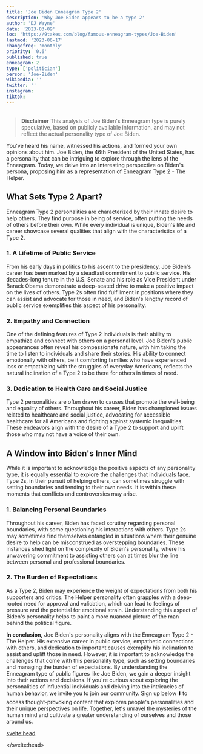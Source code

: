 ```yaml
---
title: 'Joe Biden Enneagram Type 2'
description: 'Why Joe Biden appears to be a type 2'
author: 'DJ Wayne'
date: '2023-03-09'
loc: 'https://9takes.com/blog/famous-enneagram-types/Joe-Biden'
lastmod: '2023-06-17'
changefreq: 'monthly'
priority: '0.6'
published: true
enneagram: 2
type: ['politician']
person: 'Joe-Biden'
wikipedia: ''
twitter: ''
instagram:
tiktok:
---
```


<script>
	import  PopCard  from "../../../lib/components/atoms/PopCard.svelte";
</script>
<div
	style="display: flex;
    justify-content: center;
    margin: 1rem 0;
	"
>
	<PopCard
		image={`/types/2s/${'Joe-Biden'}.webp`}
		showIcon={false}
		displayText="Joe Biden"
		subtext=""
	/>
</div>

> **Disclaimer** This analysis of Joe Biden's Enneagram type is purely speculative, based on publicly available information, and may not reflect the actual personality type of Joe Biden.

<p class="firstLetter">You've heard his name, witnessed his actions, and formed your own opinions about him. Joe Biden, the 46th President of the United States, has a personality that can be intriguing to explore through the lens of the Enneagram. Today, we delve into an interesting perspective on Biden's persona, proposing him as a representation of Enneagram Type 2 - The Helper.</p>

## What Sets Type 2 Apart?

Enneagram Type 2 personalities are characterized by their innate desire to help others. They find purpose in being of service, often putting the needs of others before their own. While every individual is unique, Biden's life and career showcase several qualities that align with the characteristics of a Type 2.

### 1. A Lifetime of Public Service

From his early days in politics to his ascent to the presidency, Joe Biden's career has been marked by a steadfast commitment to public service. His decades-long tenure in the U.S. Senate and his role as Vice President under Barack Obama demonstrate a deep-seated drive to make a positive impact on the lives of others. Type 2s often find fulfillment in positions where they can assist and advocate for those in need, and Biden's lengthy record of public service exemplifies this aspect of his personality.

### 2. Empathy and Connection

One of the defining features of Type 2 individuals is their ability to empathize and connect with others on a personal level. Joe Biden's public appearances often reveal his compassionate nature, with him taking the time to listen to individuals and share their stories. His ability to connect emotionally with others, be it comforting families who have experienced loss or empathizing with the struggles of everyday Americans, reflects the natural inclination of a Type 2 to be there for others in times of need.

### 3. Dedication to Health Care and Social Justice

Type 2 personalities are often drawn to causes that promote the well-being and equality of others. Throughout his career, Biden has championed issues related to healthcare and social justice, advocating for accessible healthcare for all Americans and fighting against systemic inequalities. These endeavors align with the desire of a Type 2 to support and uplift those who may not have a voice of their own.

## A Window into Biden's Inner Mind

While it is important to acknowledge the positive aspects of any personality type, it is equally essential to explore the challenges that individuals face. Type 2s, in their pursuit of helping others, can sometimes struggle with setting boundaries and tending to their own needs. It is within these moments that conflicts and controversies may arise.

### 1. Balancing Personal Boundaries

Throughout his career, Biden has faced scrutiny regarding personal boundaries, with some questioning his interactions with others. Type 2s may sometimes find themselves entangled in situations where their genuine desire to help can be misconstrued as overstepping boundaries. These instances shed light on the complexity of Biden's personality, where his unwavering commitment to assisting others can at times blur the line between personal and professional boundaries.

### 2. The Burden of Expectations

As a Type 2, Biden may experience the weight of expectations from both his supporters and critics. The Helper personality often grapples with a deep-rooted need for approval and validation, which can lead to feelings of pressure and the potential for emotional strain. Understanding this aspect of Biden's personality helps to paint a more nuanced picture of the man behind the political figure.

**In conclusion,** Joe Biden's personality aligns with the Enneagram Type 2 - The Helper. His extensive career in public service, empathetic connections with others, and dedication to important causes exemplify his inclination to assist and uplift those in need. However, it is important to acknowledge the challenges that come with this personality type, such as setting boundaries and managing the burden of expectations. By understanding the Enneagram type of public figures like Joe Biden, we gain a deeper insight into their actions and decisions. If you're curious about exploring the personalities of influential individuals and delving into the intricacies of human behavior, we invite you to join our community. Sign up below ⬇️ to access thought-provoking content that explores people's personalities and their unique perspectives on life. Together, let's unravel the mysteries of the human mind and cultivate a greater understanding of ourselves and those around us.

<svelte:head>

<script type="application/ld+json">
  {
  "@context": "http://schema.org",
  "@type": "Article",
  "mainEntityOfPage": {
    "@type": "WebPage",
    "@id": "https://9takes.com/blog/famous-enneagram-types/Joe-Biden"
  },
  "headline": "Joe Biden: A Closer Look at Enneagram Type 2 - The Helper",
  "image": {
    "@type": "ImageObject",
    "url": "https://9takes.com/types/2s/Joe-Biden.webp",
    "height": 800,
    "width": 1200
  },
  "datePublished": "2023-03-10",
  "dateModified": "2023-03-10",
  "author": {
    "@type": "Person",
    "name": "DJ Wayne",
"sameAs": [
      {
        "@id": "https://www.instagram.com/djwayne3/"
      },
          {
            "@id": "https://www.linkedin.com/in/davidtwayne/"
          },
      {
        "@id": "https://twitter.com/djwayne3"
      }
     ]
  },
  "publisher": {
    "@type": "Organization",
"sameAs": [
      {
        "@id": "https://www.instagram.com/9takesdotcom/"
      },
      {
        "@id": "https://twitter.com/9takesdotcom"
      }
     ],
    "name": "9takes",
    "logo": {
      "@type": "ImageObject",
      "url": "https://9takes.com/brand/darkRubix.png",
      "height": 60
    }
  },
   "description": "Explore Joe Biden's personality through the Enneagram Type 2 framework. Learn about his dedication to public service, empathetic nature, and challenges he faces as a Helper. Gain insights into the impact of understanding Enneagram types of public figures. Join our community to explore more on personalities and life perspectives.",
  "articleBody": "You've heard his name, witnessed his actions, and formed your own opinions about him. Joe Biden, the 46th President of the United States, has a personality that can be intriguing to explore through the lens of the Enneagram. Today, we delve into an interesting perspective on Biden's persona, proposing him as a representation of Enneagram Type 2 - The Helper. What Sets Type 2 Apart? Enneagram Type 2 personalities are characterized by their innate desire to help others. They find purpose in being of service, often putting the needs of others before their own. While every individual is unique, Biden's life and career showcase several qualities that align with the characteristics of a Type 2. A Lifetime of Public Service: From his early days in politics to his ascent to the presidency, Joe Biden's career has been marked by a steadfast commitment to public service. His decades-long tenure in the U.S. Senate and his role as Vice President under Barack Obama demonstrate a deep-seated drive to make a positive impact on the lives of others. Type 2s often find fulfillment in positions where they can assist and advocate for those in need, and Biden's lengthy record of public service exemplifies this aspect of his personality. Empathy and Connection: One of the defining features of Type 2 individuals is their ability to empathize and connect with others on a personal level. Joe Biden's public appearances often reveal his compassionate nature, with him taking the time to listen to individuals and share their stories. His ability to connect emotionally with others, be it comforting families who have experienced loss or empathizing with the struggles of everyday Americans, reflects the natural inclination of a Type 2 to be there for others in times of need. Dedication to Health Care and Social Justice: Type 2 personalities are often drawn to causes that promote the well-being and equality of others. Throughout his career, Biden has championed issues related to healthcare and social justice, advocating for accessible healthcare for all Americans and fighting against systemic inequalities. These endeavors align with the desire of a Type 2 to support and uplift those who may not have a voice of their own. A Window into Biden's Inner Mind: While it is important to acknowledge the positive aspects of any personality type, it is equally essential to explore the challenges that individuals face. Type 2s, in their pursuit of helping others, can sometimes struggle with setting boundaries and tending to their own needs. It is within these moments that conflicts and controversies may arise. Balancing Personal Boundaries: Throughout his career, Biden has faced scrutiny regarding personal boundaries, with some questioning his interactions with others. Type 2s may sometimes find themselves entangled in situations where their genuine desire to help can be misconstrued as overstepping boundaries. These instances shed light on the complexity of Biden's personality, where his unwavering commitment to assisting others can at times blur the line between personal and professional boundaries. The Burden of Expectations: As a Type 2, Biden may experience the weight of expectations from both his supporters and critics. The Helper personality often grapples with a deep-rooted need for approval and validation, which can lead to feelings of pressure and the potential for emotional strain. Understanding this aspect of Biden's personality helps to paint a more nuanced picture of the man behind the political figure."
}
</script>

</svelte:head>
